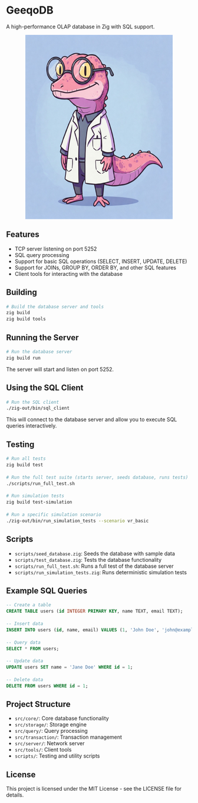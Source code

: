 # GeeqoDB

A high-performance OLAP database in Zig with SQL support.

<div style="display: flex; justify-content: center;">
<img src="./artwork/geeqodb.jpg"  alt="Alternative text" width="400" height="500">
</div>

## Features

- TCP server listening on port 5252
- SQL query processing
- Support for basic SQL operations (SELECT, INSERT, UPDATE, DELETE)
- Support for JOINs, GROUP BY, ORDER BY, and other SQL features
- Client tools for interacting with the database

## Building

```bash
# Build the database server and tools
zig build
zig build tools
```

## Running the Server

```bash
# Run the database server
zig build run
```

The server will start and listen on port 5252.

## Using the SQL Client

```bash
# Run the SQL client
./zig-out/bin/sql_client
```

This will connect to the database server and allow you to execute SQL queries interactively.

## Testing

```bash
# Run all tests
zig build test

# Run the full test suite (starts server, seeds database, runs tests)
./scripts/run_full_test.sh

# Run simulation tests
zig build test-simulation

# Run a specific simulation scenario
./zig-out/bin/run_simulation_tests --scenario vr_basic
```

## Scripts

- `scripts/seed_database.zig`: Seeds the database with sample data
- `scripts/test_database.zig`: Tests the database functionality
- `scripts/run_full_test.sh`: Runs a full test of the database server
- `scripts/run_simulation_tests.zig`: Runs deterministic simulation tests

## Example SQL Queries

```sql
-- Create a table
CREATE TABLE users (id INTEGER PRIMARY KEY, name TEXT, email TEXT);

-- Insert data
INSERT INTO users (id, name, email) VALUES (1, 'John Doe', 'john@example.com');

-- Query data
SELECT * FROM users;

-- Update data
UPDATE users SET name = 'Jane Doe' WHERE id = 1;

-- Delete data
DELETE FROM users WHERE id = 1;
```

## Project Structure

- `src/core/`: Core database functionality
- `src/storage/`: Storage engine
- `src/query/`: Query processing
- `src/transaction/`: Transaction management
- `src/server/`: Network server
- `src/tools/`: Client tools
- `scripts/`: Testing and utility scripts

## License

This project is licensed under the MIT License - see the LICENSE file for details.
